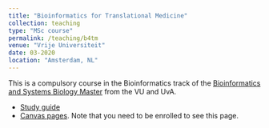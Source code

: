 ```yaml
---
title: "Bioinformatics for Translational Medicine"
collection: teaching
type: "MSc course"
permalink: /teaching/b4tm
venue: "Vrije Universiteit"
date: 03-2020
location: "Amsterdam, NL"
---
```


This is a compulsory course in the Bioinformatics track of the [Bioinformatics and Systems Biology Master](https://vuweb.vu.nl/en/education/master/bioinformatics-and-systems-biology) from the VU and UvA.

  * [Study guide](https://studiegids.vu.nl/nl/2019-2020/courses/X_405092)
  * [Canvas pages](https://canvas.vu.nl/courses/46400). Note that you need to be enrolled to see this page.